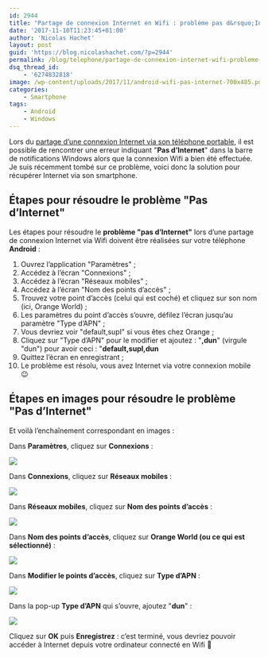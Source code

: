 ```yaml
---
id: 2944
title: "Partage de connexion Internet en Wifi : problème pas d&rsquo;Internet &#8211; Configuration APN"
date: '2017-11-10T11:23:45+01:00'
author: 'Nicolas Hachet'
layout: post
guid: 'https://blog.nicolashachet.com/?p=2944'
permalink: /blog/telephone/partage-de-connexion-internet-wifi-probleme-dinternet-configuration-apn/
dsq_thread_id:
    - '6274832818'
image: /wp-content/uploads/2017/11/android-wifi-pas-internet-700x485.png
categories:
    - Smartphone
tags:
    - Android
    - Windows
---
```


Lors du [partage d’une connexion Internet via son téléphone portable](https://www.nicolashachet.com/blog/telephone/connecter-son-ordinateur-a-internet-via-la-4g-de-son-telephone/), il est possible de rencontrer une erreur indiquant "**Pas d’Internet**" dans la barre de notifications Windows alors que la connexion Wifi a bien été effectuée. Je suis récemment tombé sur ce problème, voici donc la solution pour récupérer Internet via son smartphone.

## Étapes pour résoudre le problème "Pas d’Internet"

Les étapes pour résoudre le **problème "pas d’Internet"** lors d’une partage de connexion Internet via Wifi doivent être réalisées sur votre téléphone **Android** :

1. Ouvrez l’application "Paramètres" ;
2. Accédez à l’écran "Connexions" ;
3. Accédez à l’écran "Réseaux mobiles" ;
4. Accédez à l’écran "Nom des points d’accès" ;
5. Trouvez votre point d’accès (celui qui est coché) et cliquez sur son nom (ici, Orange World) ;
6. Les paramètres du point d’accès s’ouvre, défilez l’écran jusqu’au paramètre "Type d’APN" ;
7. Vous devriez voir "default,supl" si vous êtes chez Orange ;
8. Cliquez sur "Type d’APN" pour le modifier et ajoutez : "**,dun**" (virgule "dun") pour avoir ceci : "**default,supl,dun**
9. Quittez l’écran en enregistrant ;
10. Le problème est résolu, vous avez Internet via votre connexion mobile 😉

## Étapes en images pour résoudre le problème "Pas d’Internet"

Et voilà l’enchaînement correspondant en images :

Dans **Paramètres**, cliquez sur **Connexions** :


[![](/wp-content/uploads/2017/11/1.android-parametres-connexions-576x1024.jpg)](/wp-content/uploads/2017/11/1.android-parametres-connexions.jpg)

Dans **Connexions**, cliquez sur **Réseaux mobiles** :


[![](/wp-content/uploads/2017/11/2.android-parametres-connexions-reseaux-mobiles-576x1024.jpg)](/wp-content/uploads/2017/11/2.android-parametres-connexions-reseaux-mobiles.jpg)

Dans **Réseaux mobiles**, cliquez sur **Nom des points d’accès** :


[![](/wp-content/uploads/2017/11/3.android-parametres-connexions-reseaux-mobiles-nom-point-access-576x1024.jpg)](/wp-content/uploads/2017/11/3.android-parametres-connexions-reseaux-mobiles-nom-point-access.jpg)

Dans **Nom des points d’accès**, cliquez sur **Orange World (ou ce qui est sélectionné)** :


[![](/wp-content/uploads/2017/11/4.android-parametres-connexions-reseaux-mobiles-nom-point-access-orange-world-576x1024.jpg)](/wp-content/uploads/2017/11/4.android-parametres-connexions-reseaux-mobiles-nom-point-access-orange-world.jpg)

Dans **Modifier le points d’accès**, cliquez sur **Type d’APN** :


[![](/wp-content/uploads/2017/11/5.android-parametres-connexions-reseaux-mobiles-nom-point-access-orange-world-type-apn-576x1024.jpg)](/wp-content/uploads/2017/11/5.android-parametres-connexions-reseaux-mobiles-nom-point-access-orange-world-type-apn.jpg)

Dans la pop-up **Type d’APN** qui s’ouvre, ajoutez "**dun**" :


[![](/wp-content/uploads/2017/11/6.android-parametres-connexions-reseaux-mobiles-nom-point-access-orange-world-type-apn-dun-576x1024.png)](/wp-content/uploads/2017/11/6.android-parametres-connexions-reseaux-mobiles-nom-point-access-orange-world-type-apn-dun.png)

Cliquez sur **OK** puis **Enregistrez** : c’est terminé, vous devriez pouvoir accéder à Internet depuis votre ordinateur connecté en Wifi 🙂
